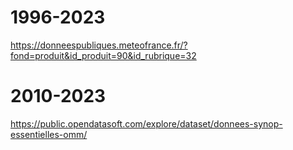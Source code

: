 
# 1996-2023
https://donneespubliques.meteofrance.fr/?fond=produit&id_produit=90&id_rubrique=32

# 2010-2023
https://public.opendatasoft.com/explore/dataset/donnees-synop-essentielles-omm/